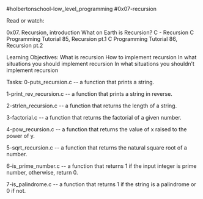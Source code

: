 #holbertonschool-low_level_programming
#0x07-recursion

Read or watch:

0x07. Recursion, introduction
What on Earth is Recursion?
C - Recursion
C Programming Tutorial 85, Recursion pt.1
C Programming Tutorial 86, Recursion pt.2

Learning Objectives:
What is recursion
How to implement recursion
In what situations you should implement recursion
In what situations you shouldn’t implement recursion

Tasks:
0-puts_recursion.c -- a function that prints a string.

1-print_rev_recursion.c -- a function that prints a string in reverse.

2-strlen_recursion.c -- a function that returns the length of a string.

3-factorial.c -- a function that returns the factorial of a given number.

4-pow_recursion.c -- a function that returns the value of x raised to the power of y.

5-sqrt_recursion.c -- a function that returns the natural square root of a number.

6-is_prime_number.c -- a function that returns 1 if the input integer is prime number,
otherwise, return 0.

7-is_palindrome.c -- a function that returns 1 if the string is a palindrome or 0 if not.

